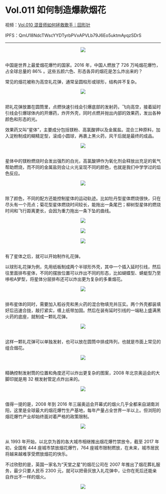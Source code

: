 # Vol.011 如何制造爆款烟花

视频：[Vol.010 混音师如何拯救歌手｜回形针](http://dweb.link/ipfs/QmZwFjoJRVF6bKCwwSZQsYCTJD8nGKTkT9xfpWxqGnTGzK/Vol.012%20%E5%9D%A6%E5%85%8B%E9%A9%BE%E9%A9%B6%E6%8C%87%E5%8D%97%EF%BD%9C%E5%9B%9E%E5%BD%A2%E9%92%88.mp4)

IPFS：QmU18NdcTWscYYDTyrbPVxAPVLb79J6Eo5uktmAyqzSDrS

---

<div align=center>
  <img src="https://cdn.jsdelivr.net/gh/XxLittleCxX/paperclip-static/011/cover.gif">
</div>
<br />

中国是世界上最爱烟花爆竹的国家。2016 年，中国人燃放了 726 万吨烟花爆竹，占全球总量的 86% 。这些五颜六色、形态各异的烟花是怎么炸出来的？

常见的烟花被称为高空礼花弹，通常呈圆柱形或球形，结构并不复杂。

<div align=center>
  <img src="https://cdn.jsdelivr.net/gh/XxLittleCxX/paperclip-static/011/1.jpg">
</div>
<br />

把礼花弹放置在圆筒里，点燃快速引线会引爆底部的发射药，飞向高空，接着延时引线会引爆球体内的开爆药，炸开外壳，同时点燃并抛出内部的效果药，发出各种颜色和形态的光。

效果药又叫“星体”，主要成分包括镁粉、高氯酸钾以及金属盐。混合三种原料，加入淀粉制成的糊精定型，滚成小圆球，再裹上黑火药，风干后就是最终的成品。

<div align=center>
  <img src="https://cdn.jsdelivr.net/gh/XxLittleCxX/paperclip-static/011/2.jpg">
</div>
<br />

星体中的镁粉燃烧时会发出强烈的白光，高氯酸钾作为氧化剂会释放出充足的氧气帮助燃烧，而不同的金属盐则会让火光呈现不同的颜色，也就是我们中学学过的焰色反应。

<div align=center>
  <img src="https://cdn.jsdelivr.net/gh/XxLittleCxX/paperclip-static/011/3.jpg">
</div>
<br />

除了颜色，不同的配方还能控制星体的运动轨迹。比如牡丹型星体燃烧很快，只在尽头有一个亮点；菊花型星体燃烧时间较长，能拖出一条尾巴；柳树型星体的燃烧时间和飞行距离更长，会因为重力拖出一条下坠的曲线。

<div align=center>
  <img src="https://cdn.jsdelivr.net/gh/XxLittleCxX/paperclip-static/011/4.gif">
</div>
<br />

<div align=center>
  <img src="https://cdn.jsdelivr.net/gh/XxLittleCxX/paperclip-static/011/5.gif">
</div>
<br />

<div align=center>
  <img src="https://cdn.jsdelivr.net/gh/XxLittleCxX/paperclip-static/011/6.gif">
</div>
<br />

有了星体之后，就可以开始制作礼花弹。

以球形礼花弹为例，先用纸板制成两个半球形外壳，其中一个插入延时引线，然后往里面排布星体，不同的摆放位置可以炸出不同的形态，比如蝴蝶型、蜻蜓型乃至哆啦A梦型，将星体分层排布还可以炸出更为复杂的多重烟花。

<div align=center>
  <img src="https://cdn.jsdelivr.net/gh/XxLittleCxX/paperclip-static/011/7.gif">
</div>
<br />

排布星体的同时，需要加入稻谷壳和黑火药的混合物填充并压实。两个外壳都装填好后迅速合拢，敲打紧实，缠上纸带加固。然后在装有延时引线的一端粘上盛满黑火药的底座，就制成一颗礼花弹。

<div align=center>
  <img src="https://cdn.jsdelivr.net/gh/XxLittleCxX/paperclip-static/011/8.gif">
</div>
<br />

这样一颗礼花弹可以单独发射，也可以放在圆筒中排成阵列，也就是市面上常见的组合烟花。

<div align=center>
  <img src="https://cdn.jsdelivr.net/gh/XxLittleCxX/paperclip-static/011/9.jpg">
</div>
<br />

精确控制发射筒的位置和角度还可以炸出更复杂的图案，2008 年北京奥运会的大脚印就是用 32 根发射管定点炸出来的。

<div align=center>
  <img src="https://cdn.jsdelivr.net/gh/XxLittleCxX/paperclip-static/011/10.gif">
</div>
<br />

值得一提的是，2008 年到 2016 年三届奥运会开幕式的烟火几乎全都来自湖南浏阳，这里是全球最大的烟花爆竹生产基地，每年产量占全世界一半以上。但浏阳的烟花爆竹产业却始终面对着严格的政策限制。

<div align=center>
  <img src="https://cdn.jsdelivr.net/gh/XxLittleCxX/paperclip-static/011/11.jpg">
</div>
<br />

从 1993 年开始，以北京为首的各大城市相继推出烟花爆竹禁放令，截至 2017 年初，全国有 444 座城市禁放烟花爆竹，764 座城市限制燃放，在未来，城市居民将越来越难享受燃放烟花的快乐。

不过欣慰的是，英国一家名为“天堂之星”的烟花公司在 2007 年推出了烟花葬礼服务，最少只要人民币 2300 元，就可以把骨灰放入礼花弹中，让你在死后还能亲自炸出不一样的烟火。

<div align=center>
  <img src="https://cdn.jsdelivr.net/gh/XxLittleCxX/paperclip-static/011/12.gif">
</div>
<br />
